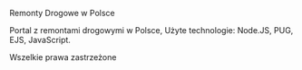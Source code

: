 Remonty Drogowe w Polsce

Portal z remontami drogowymi w Polsce, 
Użyte technologie: Node.JS, PUG, EJS, JavaScript.

Wszelkie prawa zastrzeżone
